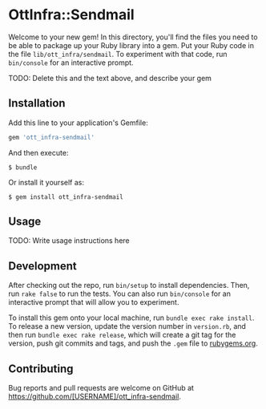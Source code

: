 # OttInfra::Sendmail

Welcome to your new gem! In this directory, you'll find the files you need to be able to package up your Ruby library into a gem. Put your Ruby code in the file `lib/ott_infra/sendmail`. To experiment with that code, run `bin/console` for an interactive prompt.

TODO: Delete this and the text above, and describe your gem

## Installation

Add this line to your application's Gemfile:

```ruby
gem 'ott_infra-sendmail'
```

And then execute:

    $ bundle

Or install it yourself as:

    $ gem install ott_infra-sendmail

## Usage

TODO: Write usage instructions here

## Development

After checking out the repo, run `bin/setup` to install dependencies. Then, run `rake false` to run the tests. You can also run `bin/console` for an interactive prompt that will allow you to experiment.

To install this gem onto your local machine, run `bundle exec rake install`. To release a new version, update the version number in `version.rb`, and then run `bundle exec rake release`, which will create a git tag for the version, push git commits and tags, and push the `.gem` file to [rubygems.org](https://rubygems.org).

## Contributing

Bug reports and pull requests are welcome on GitHub at https://github.com/[USERNAME]/ott_infra-sendmail.

